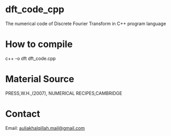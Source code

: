 # dft_code_cpp
The numerical code of Discrete Fourier Transform in C++ program language
# How to compile
c++ -o dft dft_code.cpp
# Material Source
PRESS,W.H.,(2007), NUMERICAL RECIPES,CAMBRIDGE
# Contact
Email: auliakhalqillah.mail@gmail.com
